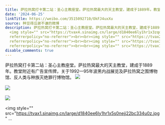 ```yaml
---
title: 萨拉热窝打卡第二站：圣心主教座堂。萨拉热窝最大的天主教堂，建成于1889年。教堂附近有广告宣传牌，关于1992—95年波黑内战展览及萨拉热窝之围博物馆、反人类与...
date: '2024-06-25'
linkTitle: https://weibo.com/3515092710/OkFJ4uxXu
source: 种豆得瓜谢不谦的微博
description: 萨拉热窝打卡第二站：圣心主教座堂。萨拉热窝最大的天主教堂，建成于1889年。教堂附近有广告宣传牌，关于1992—95年波黑内战展览及萨拉热窝之围博物馆、反人类与种族灭绝罪行博物馆。
  <img style="" src="https://tvax4.sinaimg.cn/large/d1840ee6ly1hr1x3zqqb5j22eo37k1l0.jpg"
  referrerpolicy="no-referrer"><br><br><img style="" src="https://tvax2.sinaimg.cn/large/d1840ee6ly1hr1x4m6zsgj22eo37kqv7.jpg"
  referrerpolicy="no-referrer"><br><br><img style="" src="https://tvax3.sinaimg.cn/large/d1840ee6ly1hr1x52jy01j22bc334b2b.jpg"
  referrerpolicy="no-referrer"><br><br><img style="" src="https://tvax1.sinaimg.cn/large/d1840ee6ly1hr1x5s0nejj22bc334u0z.jpg"  ...
disable_comments: true
---
```

萨拉热窝打卡第二站：圣心主教座堂。萨拉热窝最大的天主教堂，建成于1889年。教堂附近有广告宣传牌，关于1992—95年波黑内战展览及萨拉热窝之围博物馆、反人类与种族灭绝罪行博物馆。 <img style="" src="https://tvax4.sinaimg.cn/large/d1840ee6ly1hr1x3zqqb5j22eo37k1l0.jpg" referrerpolicy="no-referrer"><br><br><img style="" src="https://tvax2.sinaimg.cn/large/d1840ee6ly1hr1x4m6zsgj22eo37kqv7.jpg" referrerpolicy="no-referrer"><br><br><img style="" src="https://tvax3.sinaimg.cn/large/d1840ee6ly1hr1x52jy01j22bc334b2b.jpg" referrerpolicy="no-referrer"><br><br><img style="" src="https://tvax1.sinaimg.cn/large/d1840ee6ly1hr1x5s0nejj22bc334u0z.jpg"  ...
